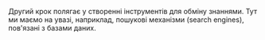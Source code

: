Другий крок полягає у створенні інструментів для обміну знаннями. Тут ми маємо на увазі, наприклад, пошукові механізми (search engines), пов'язані з базами даних.